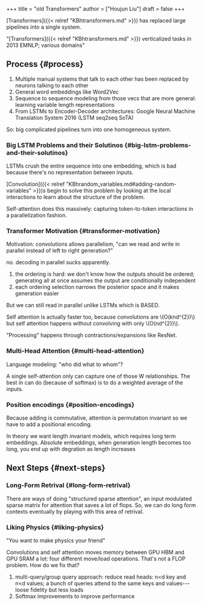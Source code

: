 +++
title = "old Transformers"
author = ["Houjun Liu"]
draft = false
+++

[Transformers]({{< relref "KBhtransformers.md" >}}) has replaced large pipelines into a single system.

"[Transformers]({{< relref "KBhtransformers.md" >}}) verticalized tasks in 2013 EMNLP; various domains"


## Process {#process}

1.  Multiple manual systems that talk to each other has been replaced by neurons talking to each other
2.  General word embeddings like Word2Vec
3.  Sequence to sequence modeling from those vecs that are more general: learning variable length representations
4.  From LSTMs to Encoder-Decoder architectures: Google Neural Machine Translation System 2016 (LSTM seq2seq SoTA)

So: big complicated pipelines turn into one homogeneous system.


### Big LSTM Problems and their Solutinos {#big-lstm-problems-and-their-solutinos}

LSTMs crush the entire sequence into one embedding, which is bad because there's no representation between inputs.

[Convolution]({{< relref "KBhrandom_variables.md#adding-random-variables" >}})s begin to solve this problem by looking at the local interactions to learn about the structure of the problem.

Self-attention does this massively: capturing token-to-token interactions in a parallelization fashion.


### Transformer Motivation {#transformer-motivation}

Motivation: convolutions allows parallelism, "can we read and write in parallel instead of left to right generation?"

no. decoding in parallel sucks apparently.

1.  the ordering is hard: we don't know how the outputs should be ordered; generating all at once assumes the output are conditionally independent
2.  each ordering selection narrows the posterior space and it makes generation easier

But we can still read in parallel unlike LSTMs which is BASED.

Self attention is actually faster too, because convolutions are \\(O(knd^{2})\\) but self attention happens without convolving with only \\(O(nd^{2})\\).

"Processing" happens through contractions/expansions like ResNet.


### Multi-Head Attention {#multi-head-attention}

Language modeling: "who did what to whom"?

A single self-attention only can capture one of those W relationships. The best in can do (because of softmax) is to do a weighted average of the inputs.


### Position encodings {#position-encodings}

Because adding is commutative, attention is permutation invariant so we have to add a positional encoding.

In theory we want length invariant models, which requires long term embeddings. Absolute embeddings, when generation length becomes too long, you end up with degration as length increases


## Next Steps {#next-steps}


### Long-Form Retrival {#long-form-retrival}

There are ways of doing "structured sparse attention", an input modulated sparse matrix for attention that saves a lot of flops. So, we can do long form contexts eventually by playing with this area of retrival.


### Liking Physics {#liking-physics}

"You want to make physics your friend"

Convolutions and self attention moves memory between GPU HBM and GPU SRAM a lot: four different move/load operations. That's not a FLOP problem. How do we fix that?

1.  multi-query/group query approach: reduce read heads: n&lt;d key and n&lt;d values; a bunch of queries attend to the same keys and values---loose fidelity but less loads
2.  Softmax improvements to improve performance

